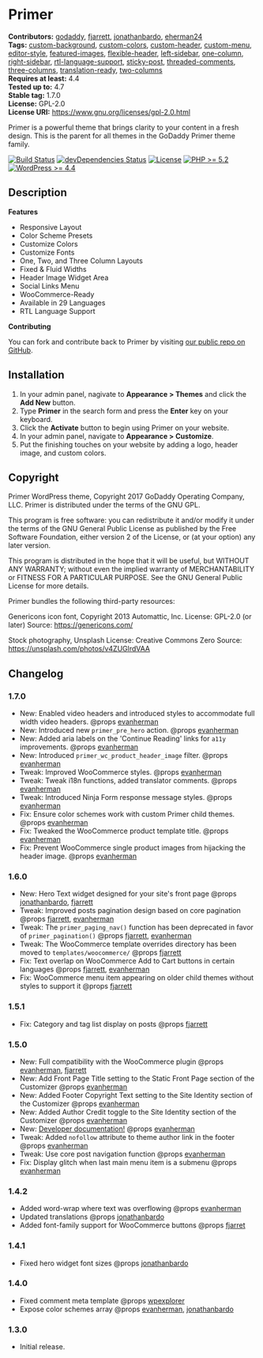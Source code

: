 # Primer #
**Contributors:** [godaddy](https://profiles.wordpress.org/godaddy), [fjarrett](https://profiles.wordpress.org/fjarrett), [jonathanbardo](https://profiles.wordpress.org/jonathanbardo), [eherman24](https://profiles.wordpress.org/eherman24)  
**Tags:**              [custom-background](https://wordpress.org/themes/tags/custom-background/), [custom-colors](https://wordpress.org/themes/tags/custom-colors/), [custom-header](https://wordpress.org/themes/tags/custom-header/), [custom-menu](https://wordpress.org/themes/tags/custom-menu/), [editor-style](https://wordpress.org/themes/tags/editor-style/), [featured-images](https://wordpress.org/themes/tags/featured-images/), [flexible-header](https://wordpress.org/themes/tags/flexible-header/), [left-sidebar](https://wordpress.org/themes/tags/left-sidebar/), [one-column](https://wordpress.org/themes/tags/one-column/), [right-sidebar](https://wordpress.org/themes/tags/right-sidebar/), [rtl-language-support](https://wordpress.org/themes/tags/rtl-language-support/), [sticky-post](https://wordpress.org/themes/tags/sticky-post/), [threaded-comments](https://wordpress.org/themes/tags/threaded-comments/), [three-columns](https://wordpress.org/themes/tags/three-columns/), [translation-ready](https://wordpress.org/themes/tags/translation-ready/), [two-columns](https://wordpress.org/themes/tags/two-columns/)  
**Requires at least:** 4.4  
**Tested up to:**      4.7  
**Stable tag:**        1.7.0  
**License:**           GPL-2.0  
**License URI:**       https://www.gnu.org/licenses/gpl-2.0.html  

Primer is a powerful theme that brings clarity to your content in a fresh design. This is the parent for all themes in the GoDaddy Primer theme family.

[![Build Status](https://travis-ci.org/godaddy/wp-primer-theme.svg?branch=master)](https://travis-ci.org/godaddy/wp-primer-theme) [![devDependencies Status](https://david-dm.org/godaddy/wp-primer-theme/master/dev-status.svg)](https://david-dm.org/godaddy/wp-primer-theme/master?type=dev) [![License](https://img.shields.io/badge/license-GPL--2.0-brightgreen.svg)](https://github.com/godaddy/wp-primer-theme/blob/master/license.txt) [![PHP >= 5.2](https://img.shields.io/badge/php-%3E=%205.2-8892bf.svg)](https://secure.php.net/supported-versions.php) [![WordPress >= 4.4](https://img.shields.io/badge/wordpress-%3E=%204.4-blue.svg)](https://wordpress.org/download/release-archive/)  

## Description ##

**Features**

* Responsive Layout
* Color Scheme Presets
* Customize Colors
* Customize Fonts
* One, Two, and Three Column Layouts
* Fixed & Fluid Widths
* Header Image Widget Area
* Social Links Menu
* WooCommerce-Ready
* Available in 29 Languages
* RTL Language Support

**Contributing**

You can fork and contribute back to Primer by visiting [our public repo on GitHub](https://github.com/godaddy/wp-primer-theme).

## Installation ##

1. In your admin panel, nagivate to **Appearance > Themes** and click the **Add New** button.
2. Type **Primer** in the search form and press the **Enter** key on your keyboard.
3. Click the **Activate** button to begin using Primer on your website.
4. In your admin panel, navigate to **Appearance > Customize**.
5. Put the finishing touches on your website by adding a logo, header image, and custom colors.

## Copyright ##

Primer WordPress theme, Copyright 2017 GoDaddy Operating Company, LLC.
Primer is distributed under the terms of the GNU GPL.

This program is free software: you can redistribute it and/or modify
it under the terms of the GNU General Public License as published by
the Free Software Foundation, either version 2 of the License, or
(at your option) any later version.

This program is distributed in the hope that it will be useful,
but WITHOUT ANY WARRANTY; without even the implied warranty of
MERCHANTABILITY or FITNESS FOR A PARTICULAR PURPOSE. See the
GNU General Public License for more details.

Primer bundles the following third-party resources:

Genericons icon font, Copyright 2013 Automattic, Inc.
License: GPL-2.0 (or later)
Source: https://genericons.com/

Stock photography, Unsplash
License: Creative Commons Zero
Source: https://unsplash.com/photos/v4ZUGlrdVAA

## Changelog ##

### 1.7.0 ###
* New: Enabled video headers and introduced styles to accommodate full width video headers. @props [evanherman](https://github.com/EvanHerman)
* New: Introduced new `primer_pre_hero` action. @props [evanherman](https://github.com/EvanHerman)
* New: Added aria labels on the 'Continue Reading' links for `a11y` improvements. @props [evanherman](https://github.com/EvanHerman)
* New: Introduced `primer_wc_product_header_image` filter. @props [evanherman](https://github.com/EvanHerman)
* Tweak: Improved WooCommerce styles. @props [evanherman](https://github.com/EvanHerman)
* Tweak: Tweak i18n functions, added translator comments. @props [evanherman](https://github.com/EvanHerman)
* Tweak: Introduced Ninja Form response message styles. @props [evanherman](https://github.com/EvanHerman)
* Fix: Ensure color schemes work with custom Primer child themes. @props [evanherman](https://github.com/EvanHerman)
* Fix: Tweaked the WooCommerce product template title. @props [evanherman](https://github.com/EvanHerman)
* Fix: Prevent WooCommerce single product images from hijacking the header image. @props [evanherman](https://github.com/EvanHerman)

### 1.6.0 ###
* New: Hero Text widget designed for your site's front page @props [jonathanbardo](https://github.com/jonathanbardo), [fjarrett](https://github.com/fjarrett)
* Tweak: Improved posts pagination design based on core pagination @props [fjarrett](https://github.com/fjarrett), [evanherman](https://github.com/EvanHerman)
* Tweak: The `primer_paging_nav()` function has been deprecated in favor of `primer_pagination()` @props [fjarrett](https://github.com/fjarrett), [evanherman](https://github.com/EvanHerman)
* Tweak: The WooCommerce template overrides directory has been moved to `templates/woocommerce/` @props [fjarrett](https://github.com/fjarrett)
* Fix: Text overlap on WooCommerce Add to Cart buttons in certain languages @props [fjarrett](https://github.com/fjarrett), [evanherman](https://github.com/EvanHerman)
* Fix: WooCommerce menu item appearing on older child themes without styles to support it @props [fjarrett](https://github.com/fjarrett)

### 1.5.1 ###
* Fix: Category and tag list display on posts @props [fjarrett](https://github.com/fjarrett)

### 1.5.0 ###
* New: Full compatibility with the WooCommerce plugin @props [evanherman](https://github.com/EvanHerman), [fjarrett](https://github.com/fjarrett)
* New: Add Front Page Title setting to the Static Front Page section of the Customizer @props [evanherman](https://github.com/EvanHerman)
* New: Added Footer Copyright Text setting to the Site Identity section of the Customizer @props [evanherman](https://github.com/EvanHerman)
* New: Added Author Credit toggle to the Site Identity section of the Customizer @props [evanherman](https://github.com/EvanHerman)
* New: [Developer documentation!](https://godaddy.github.io/wp-primer-theme/) @props [evanherman](https://github.com/EvanHerman)
* Tweak: Added `nofollow` attribute to theme author link in the footer @props [evanherman](https://github.com/EvanHerman)
* Tweak: Use core post navigation function @props [evanherman](https://github.com/EvanHerman)
* Fix: Display glitch when last main menu item is a submenu @props [evanherman](https://github.com/EvanHerman)

### 1.4.2 ###
* Added word-wrap where text was overflowing @props [evanherman](https://github.com/EvanHerman)
* Updated translations @props [jonathanbardo](https://github.com/jonathanbardo)
* Added font-family support for WooCommerce buttons @props [fjarret](https://github.com/fjarrett)

### 1.4.1 ###
* Fixed hero widget font sizes @props [jonathanbardo](https://github.com/jonathanbardo)

### 1.4.0 ###
* Fixed comment meta template @props [wpexplorer](https://github.com/wpexplorer)
* Expose color schemes array @props [evanherman](https://github.com/EvanHerman), [jonathanbardo](https://github.com/jonathanbardo)

### 1.3.0 ###
* Initial release.
